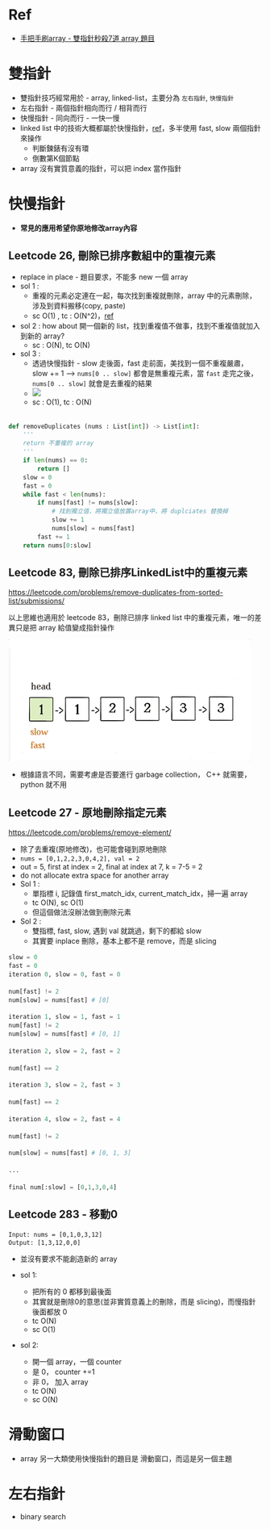 # Ref

* [手把手刷array - 雙指針秒殺7道 array 題目](https://labuladong.github.io/algo/2/20/23/)

# 雙指針

* 雙指針技巧經常用於 - array, linked-list，主要分為 `左右指針`, `快慢指針`
* 左右指針 - 兩個指針相向而行 / 相背而行
* 快慢指針 - 同向而行 - 一快一慢
* linked list 中的技術大概都屬於快慢指針，[ref](https://labuladong.github.io/algo/2/19/18/)，多半使用 fast, slow 兩個指針來操作
  * 判斷鍊錶有沒有環
  * 倒數第K個節點
* array 沒有實質意義的指針，可以把 index 當作指針

# 快慢指針


* **常見的應用希望你原地修改array內容**


## Leetcode 26, 刪除已排序數組中的重複元素
  * replace in place - 題目要求，不能多 new 一個 array
* sol 1 :
  * 重複的元素必定連在一起，每次找到重複就刪除，array 中的元素刪除，涉及到資料搬移(copy, paste)
  * sc O(1) , tc : O(N^2)，[ref](https://wiki.python.org/moin/TimeComplexity)
* sol 2 : how about 開一個新的 list，找到重複值不做事，找到不重複值就加入到新的 array?
  * sc : O(N), tc O(N)
* sol 3 : 
  * 透過快慢指針 - slow 走後面，fast 走前面，美找到一個不重複嚴肅，slow += 1 --> `nums[0 .. slow]` 都會是無重複元素，當 `fast` 走完之後，`nums[0 .. slow]` 就會是去重複的結果
  * <img src='../../assets/003array_1.gif'></img>
  * sc : O(1), tc : O(N)

```python

def removeDuplicates (nums : List[int]) -> List[int]:
    '''
    return 不重複的 array
    '''
    if len(nums) == 0:
        return []
    slow = 0
    fast = 0
    while fast < len(nums):
        if nums[fast] != nums[slow]:
            # 找到獨立值，將獨立值放置array中，將 duplciates 替換掉
            slow += 1
            nums[slow] = nums[fast] 
        fast += 1
    return nums[0:slow]

```

## Leetcode 83, 刪除已排序LinkedList中的重複元素 

https://leetcode.com/problems/remove-duplicates-from-sorted-list/submissions/

以上思維也適用於 leetcode 83，刪除已排序 linked list 中的重複元素，唯一的差異只是把 array 給值變成指針操作

<img src='../../assets/003array_2.gif'></img>

* 根據語言不同，需要考慮是否要進行 garbage collection， C++ 就需要，python 就不用


## Leetcode 27 - 原地刪除指定元素

https://leetcode.com/problems/remove-element/

* 除了去重複(原地修改)，也可能會碰到原地刪除
* `nums = [0,1,2,2,3,0,4,2], val = 2`
* out = 5, first at index = 2, final at index at 7, k = 7-5 = 2
* do not allocate extra space for another array
* Sol 1 :
  * 單指標 i, 記錄值 first_match_idx, current_match_idx，掃一遍 array
  * tc O(N), sc O(1)
  * 但這個做法沒辦法做到刪除元素
* Sol 2 :
  * 雙指標, fast, slow, 遇到 val 就跳過，剩下的都給 slow
  * 其實要 inplace 刪除，基本上都不是 remove，而是 slicing

```python
slow = 0
fast = 0
iteration 0, slow = 0, fast = 0

num[fast] != 2
num[slow] = nums[fast] # [0]

iteration 1, slow = 1, fast = 1
num[fast] != 2
num[slow] = nums[fast] # [0, 1]

iteration 2, slow = 2, fast = 2

num[fast] == 2

iteration 3, slow = 2, fast = 3

num[fast] == 2

iteration 4, slow = 2, fast = 4

num[fast] != 2

num[slow] = nums[fast] # [0, 1, 3]

...

final num[:slow] = [0,1,3,0,4]

```

## Leetcode 283 - 移動0

```
Input: nums = [0,1,0,3,12]
Output: [1,3,12,0,0]
```

* 並沒有要求不能創造新的 array

* sol 1:
  * 把所有的 0 都移到最後面
  * 其實就是刪除0的意思(並非實質意義上的刪除，而是 slicing)，而慢指針後面都放 0
  * tc O(N)
  * sc O(1)
* sol 2:
  * 開一個 array，一個 counter
  * 是 0， counter +=1
  * 非 0， 加入 array
  * tc O(N)
  * sc O(N)

# 滑動窗口

* array 另一大類使用快慢指針的題目是 滑動窗口，而這是另一個主題

# 左右指針

* binary search